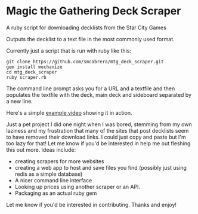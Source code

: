 # Magic the Gathering Deck Scraper
A ruby script for downloading decklists from the Star City Games

Outputs the decklist to a text file in the most commonly used format.

Currently just a script that is run with ruby like this:

```
git clone https://github.com/smcabrera/mtg_deck_scraper.git
gem install mechanize
cd mtg_deck_scraper
ruby scraper.rb
```

The command line prompt asks you for a URL and a textfile and then populates the textfile with the deck, main deck and sideboard separated by a new line.

Here's a simple [example video](https://monosnap.com/file/oX9jdAZtvSAWBfNV6TP5O40pfL6WcK) showing it in action.

Just a pet project I did one night when I was bored, stemming from my own laziness and my frustration that many of the sites that post decklists seem to have removed their download links. I could just copy and paste but I'm too lazy for that! Let me know if you'd be interested in help me out fleshing this out more. Ideas include:

- creating scrapers for more websites
- creating a web app to host and save files you find (possibly just using redis as a simple database)
- A nicer command line interface
- Looking up prices using another scraper or an API.
- Packaging as an actual ruby gem

Let me know if you'd be interested in contributing. Thanks and enjoy!
